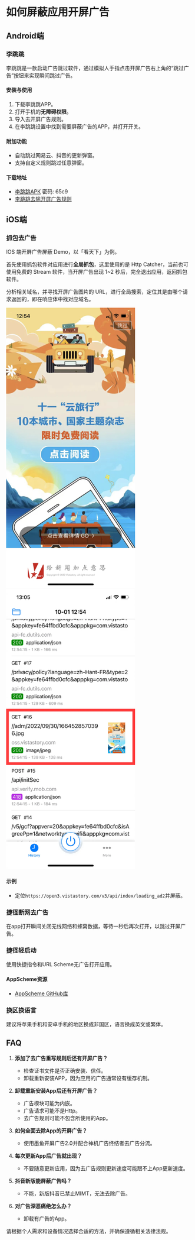 # 如何屏蔽应用开屏广告

## Android端
### 李跳跳
李跳跳是一款启动广告跳过软件，通过模拟人手指点击开屏广告右上角的“跳过广告”按钮来实现瞬间跳过广告。

#### 安装与使用
1. 下载李跳跳APP。
2. 打开手机的**无障碍权限**。
3. 导入去开屏广告规则。
4. 在李跳跳设置中找到需要屏蔽广告的APP，并打开开关。

#### 附加功能
- 自动跳过网易云、抖音的更新弹窗。
- 支持自定义规则跳过任意弹窗。


#### 下载地址
- [李跳跳APK](https://wwa.lanzoui.com/b00um9rih) 密码: 65c9 
- [李跳跳去除开屏广告规则](https://raw.githubusercontent.com/misitechan/-QuantumultX-/main/tutorial/ltt_regulation.txt)


## iOS端
### 抓包去广告
IOS 端开屏广告屏蔽 Demo，以「看天下」为例。

首先使用抓包软件对应用进行**全局抓包**，这里使用的是 Http Catcher，当前也可使用免费的 Stream 软件，当开屏广告出现 1~2 秒后，完全退出应用，返回抓包软件。

分析相关域名，并寻找开屏广告图片的 URL，进行全局搜索，定位其是由哪个请求返回的，即在响应体中找对应域名。
<p float="left">
  <img src="https://github.com/misitechan/-QuantumultX-/blob/37edc88d567796d0300982963099b5fb20107f53/images/640.png" width="350" />
  <img src="https://github.com/misitechan/-QuantumultX-/blob/37edc88d567796d0300982963099b5fb20107f53/images/641.png" width="350" />
</p>

#### 示例
- 定位`https://open3.vistastory.com/v3/api/index/loading_ad2`并屏蔽。


### 捷径断网去广告
在app打开瞬间关闭无线网络和蜂窝数据，等待一秒后再次打开，以跳过开屏广告。

### 捷径轻启动
使用快捷指令和URL Scheme无广告打开应用。

#### AppScheme资源
- [AppScheme GitHub库](https://github.com/ddgksf2013/AppScheme)

### 换区换语言
建议将苹果手机和安卓手机的地区换成非国区，语言换成英文或繁体。

## FAQ
1. **添加了去广告重写规则后还有开屏广告？**
   - 检查证书文件是否正确安装、信任。
   - 卸载重新安装APP，因为应用的广告通常设有缓存机制。

2. **卸载重新安装App后还有开屏广告？**
   - 广告模块可能为内嵌。
   - 广告请求可能不是Http。
   - 去广告规则可能不包含所使用的App。

3. **如何全面去除App的开屏广告？**
   - 使用墨鱼开屏广告2.0并配合神机广告终结者去广告分流。

4. **每次更新App后广告就出现？**
   - 不要随意更新应用，因为去广告规则更新速度可能跟不上App更新速度。

5. **抖音新版能屏蔽广告吗？**
   - 不能，新版抖音已禁止MIMT，无法去除广告。

6. **对广告深恶痛绝怎么办？**
   - 卸载有广告的App。

请根据个人需求和设备情况选择合适的方法，并确保遵循相关法律法规。